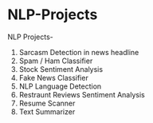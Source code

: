 # NLP-Projects

NLP Projects-
1) Sarcasm Detection in news headline
2) Spam / Ham Classifier
3) Stock Sentiment Analysis
4) Fake News Classifier
5) NLP Language Detection
6) Restraunt Reviews Sentiment Analysis
7) Resume Scanner
8) Text Summarizer
